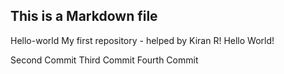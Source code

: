 ## This is a Markdown file
Hello-world
My first repository - helped by Kiran R!
Hello World!

Second Commit 
Third Commit
Fourth Commit

